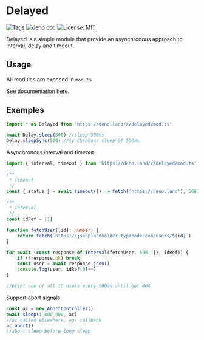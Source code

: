 # Delayed

[![Tags](https://img.shields.io/github/v/tag/JOTSR/Delayed?style=flat-square&label=jsr)](https://jsr.io/@jotsr/delayed)
[![deno doc](https://img.shields.io/badge/deno-doc-blue?style=flat-square)](https://jsr.io/@jotsr/delayed/doc)
[![License: MIT](https://img.shields.io/badge/License-MIT-yellow.svg?style=flat-square)](https://opensource.org/licenses/MIT)

Delayed is a simple module that provide an asynchronous approach to interval,
delay and timeout.

## Usage

All modules are exposed in `mod.ts`

See documentation
[here](https://doc.deno.land/https://deno.land/x/delayed/mod.ts).

## Examples

```ts
import * as Delayed from 'https://deno.land/x/delayed/mod.ts'

await Delay.sleep(500) //sleep 500ms
Delay.sleepSync(500) //synchronous sleep of 500ms
```

Asynchronous interval and timeout

```ts
import { interval, timeout } from 'https://deno.land/x/delayed/mod.ts'

/**
 * Timeout
 */
const { status } = await timeout(() => fetch('https://deno.land'), 500) //wait 500ms and then status === 200

/**
 * Interval
 */
const idRef = [1]

function fetchUser([id]: number) {
	return fetch(`https://jsonplaceholder.typicode.com/users/${id}`)
}

for await (const response of interval(fetchUser, 500, {}, idRef)) {
	if (!response.ok) break
	const user = await response.json()
	console.log(user, idRef[0]++)
}

//print one of all 10 users every 500ms until get 404
```

Support abort signals

```ts
const ac = new AbortController()
await sleep(1_000_000, ac)
//ac called elsewhere, eg: callback
ac.abort()
//abort sleep before long sleep
```
